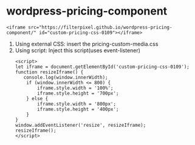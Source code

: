 # wordpress-pricing-component

```
<iframe src="https://filterpixel.github.io/wordpress-pricing-component/" id="custom-pricing-css-0109"></iframe>
```

1. Using external CSS: insert the pricing-custom-media.css
2. Using script: Inject this script(uses event-listener)
    ```
    <script>
    let iframe = document.getElementById('custom-pricing-css-0109');
    function resizeIframe() {
       console.log(window.innerWidth);
        if (window.innerWidth <= 800) {
            iframe.style.width = '100%';
            iframe.style.height = '700px';
        } else {
            iframe.style.width = '800px';
            iframe.style.height = '400px';
        }
    }
    window.addEventListener('resize', resizeIframe);
    resizeIframe();
    </script>

    ```